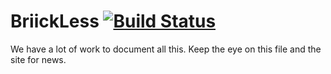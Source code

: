 BriickLess [![Build Status](https://travis-ci.org/BricksFramework/Bricks.png)](https://travis-ci.org/BricksFramework/Bricks)
==========
We have a lot of work to document all this. Keep the eye on this file and the site for news.